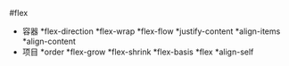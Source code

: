 #flex
* 容器
  *flex-direction
  *flex-wrap
  *flex-flow
  *justify-content
  *align-items
  *align-content
 * 项目 
  *order
  *flex-grow
  *flex-shrink
  *flex-basis
  *flex
  *align-self
